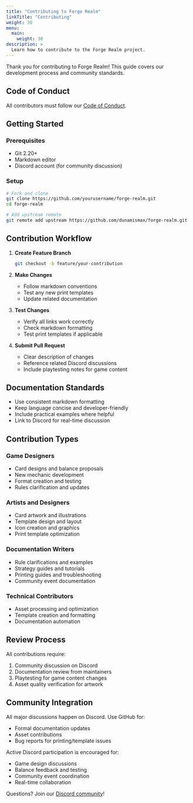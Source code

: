 ```yaml
---
title: "Contributing to Forge Realm"
linkTitle: "Contributing"
weight: 30
menu:
  main:
    weight: 30
description: >
  Learn how to contribute to the Forge Realm project.
---
```


Thank you for contributing to Forge Realm! This guide covers our development process and community standards.

## Code of Conduct

All contributors must follow our [Code of Conduct](https://github.com/dunamismax/forge-realm/blob/main/CODE_OF_CONDUCT.md).

## Getting Started

### Prerequisites

- Git 2.20+
- Markdown editor
- Discord account (for community discussion)

### Setup

```bash
# Fork and clone
git clone https://github.com/yourusername/forge-realm.git
cd forge-realm

# Add upstream remote
git remote add upstream https://github.com/dunamismax/forge-realm.git
```

## Contribution Workflow

1. **Create Feature Branch**
   ```bash
   git checkout -b feature/your-contribution
   ```

2. **Make Changes**
   - Follow markdown conventions
   - Test any new print templates
   - Update related documentation

3. **Test Changes**
   - Verify all links work correctly
   - Check markdown formatting
   - Test print templates if applicable

4. **Submit Pull Request**
   - Clear description of changes
   - Reference related Discord discussions
   - Include playtesting notes for game content

## Documentation Standards

- Use consistent markdown formatting
- Keep language concise and developer-friendly
- Include practical examples where helpful
- Link to Discord for real-time discussion

## Contribution Types

### Game Designers
- Card designs and balance proposals
- New mechanic development
- Format creation and testing
- Rules clarification and updates

### Artists and Designers
- Card artwork and illustrations
- Template design and layout
- Icon creation and graphics
- Print template optimization

### Documentation Writers
- Rule clarifications and examples
- Strategy guides and tutorials
- Printing guides and troubleshooting
- Community event documentation

### Technical Contributors
- Asset processing and optimization
- Template creation and formatting
- Documentation automation

## Review Process

All contributions require:
1. Community discussion on Discord
2. Documentation review from maintainers
3. Playtesting for game content changes
4. Asset quality verification for artwork

## Community Integration

All major discussions happen on Discord. Use GitHub for:
- Formal documentation updates
- Asset contributions
- Bug reports for printing/template issues

Active Discord participation is encouraged for:
- Game design discussions
- Balance feedback and testing
- Community event coordination
- Real-time collaboration

Questions? Join our [Discord community](https://discord.gg/KQTY8DfY)!